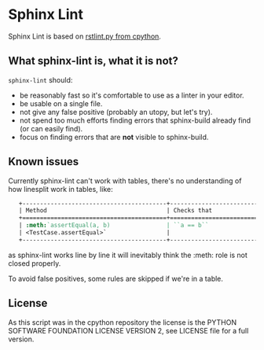 # Sphinx Lint

Sphinx Lint is based on [rstlint.py from
cpython](https://github.com/python/cpython/blob/e0433c1e7/Doc/tools/rstlint.py).


## What sphinx-lint is, what it is not?

`sphinx-lint` should:

- be reasonably fast so it's comfortable to use as a linter in your editor.
- be usable on a single file.
- not give any false positive (probably an utopy, but let's try).
- not spend too much efforts finding errors that sphinx-build already find (or can easily find).
- focus on finding errors that are **not** visible to sphinx-build.


## Known issues

Currently sphinx-lint can't work with tables, there's no understanding
of how linesplit work in tables, like:

```rst
   +-----------------------------------------+-----------------------------+---------------+
   | Method                                  | Checks that                 | New in        |
   +=========================================+=============================+===============+
   | :meth:`assertEqual(a, b)                | ``a == b``                  |               |
   | <TestCase.assertEqual>`                 |                             |               |
   +-----------------------------------------+-----------------------------+---------------+
```

as sphinx-lint works line by line it will inevitably think the :meth: role is not closed properly.

To avoid false positives, some rules are skipped if we're in a table.


## License

As this script was in the cpython repository the license is the PYTHON
SOFTWARE FOUNDATION LICENSE VERSION 2, see LICENSE file for a full
version.
